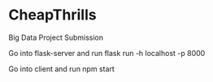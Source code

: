 # CheapThrills
Big Data Project Submission

Go into flask-server and run
flask run -h localhost -p 8000

Go into client and run
npm start
